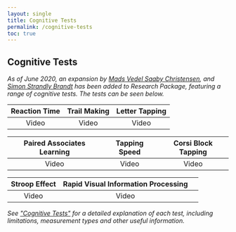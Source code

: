 ```yaml
---
layout: single
title: Cognitive Tests
permalink: /cognitive-tests
toc: true
---
```


## Cognitive Tests

_As of June 2020, an expansion by [Mads Vedel Saaby Christensen](https://github.com/MadsVSChristensen), and [Simon Strandly Brandt](https://github.com/s174286) has been added to Research Package, featuring a range of cognitive tests. The tests can be seen below._

| Reaction Time | Trail Making | Letter Tapping |
| :-----------: | :----------: | :------------: |
|     Video     |    Video     |     Video      |

| Paired Associates Learning | Tapping Speed | Corsi Block Tapping |
| :------------------------: | :-----------: | :-----------------: |
|           Video            |     Video     |        Video        |

| Stroop Effect | Rapid Visual Information Processing |     |
| :-----------: | :---------------------------------: | :-: |
|     Video     |                Video                |     |

_See ["Cognitive Tests"](/cognitive-tests) for a detailed explanation of each test, including limitations, measurement types and other useful information._
